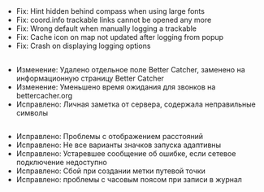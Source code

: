 ##
- Fix: Hint hidden behind compass when using large fonts
- Fix: coord.info trackable links cannot be opened any more
- Fix: Wrong default when manually logging a trackable
- Fix: Cache icon on map not updated after logging from popup
- Fix: Crash on displaying logging options

##
- Изменение: Удалено отдельное поле Better Catcher, заменено на информационную страницу Better Catcher
- Изменение: Уменьшено время ожидания для звонков на bettercacher.org
- Исправлено: Личная заметка от сервера, содержала неправильные символы

##
- Исправлено: Проблемы с отображением расстояний
- Исправлено: Не все варианты значков запуска адаптивны
- Исправлено: Устаревшее сообщение об ошибке, если сетевое подключение недоступно
- Исправлено: Сбой при создании метки путевой точки
- Исправлено: проблемы с часовым поясом при записи в журнал
